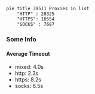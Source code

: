 
```mermaid
pie title 39511 Proxies in list
    "HTTP" : 28325
    "HTTPS": 10554
    "SOCKS" : 7687
```

### Some Info
#### Average Timeout

- mixed: 4.0s
- http: 2.3s
- https: 8.2s
- socks: 6.5s